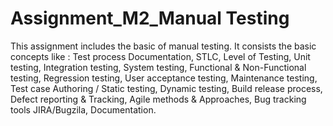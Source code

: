 # Assignment_M2_Manual Testing

This assignment includes the basic of manual testing. It consists the basic concepts like :
Test process Documentation,
STLC,
Level of Testing,
Unit testing,
Integration testing,
System testing,
Functional & Non-Functional testing,
Regression testing,
User acceptance testing,
Maintenance testing,
Test case Authoring / Static testing,
Dynamic testing,
Build release process,
Defect reporting & Tracking,
Agile methods & Approaches,
Bug tracking tools JIRA/Bugzila,
Documentation.
